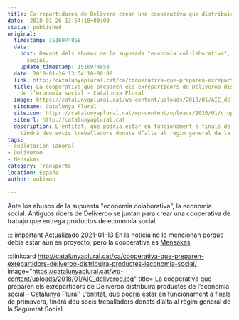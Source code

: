 ```yaml
---
title: Ex-repartidores de Delivero crean una cooperativa que distribuirá productos de la economía social
date:  2018-01-26 13:54:18+00:00
status: published
original:
  timestamp: 1516974858
  data:
    post: Davant dels abusos de la suposada "economia col·laborativa", l'economia
      social.
    update_timestamp: 1516974858
  date: 2018-01-26 13:54:18+00:00
  link: http://catalunyaplural.cat/ca/cooperativa-que-preparen-exrepartidors-deliveroo-distribuira-productes-leconomia-social/
  title: La cooperativa que preparen els exrepartidors de Deliveroo distribuirà productes
    de l’economia social - Catalunya Plural
  image: https://catalunyaplural.cat/wp-content/uploads/2018/01/AIC_deliveroo.jpg
  sitename: Catalunya Plural
  siteicon: https://catalunyaplural.cat/wp-content/uploads/2020/01/cropped-logo-quadrat-32x32.png
  siteurl: http://catalunyaplural.cat
  description: L’entitat, que podria estar en funcionament a finals de primavera,
    tindrà deu socis treballadors donats d’alta al règim general de la Seguretat Social
tags:
- explotación laboral
- Deliveroo
- Mensakas
category: Transporte
location: España
author: vokimon

---
```

Ante los abusos de la supuesta "economia colaborativa", la economía social.
Antiguos riders de Deliveroo se juntan para crear una cooperativa de trabajo
que entrega productos de economía social.

::: important Actualizado 2021-01-13
	En la noticia no lo mencionan porque debía estar aun en proyecto,
	pero la cooperativa es [Mensakas](https://www.mensakas.com/)

:::linkcard http://catalunyaplural.cat/ca/cooperativa-que-preparen-exrepartidors-deliveroo-distribuira-productes-leconomia-social/ image="https://catalunyaplural.cat/wp-content/uploads/2018/01/AIC_deliveroo.jpg" title='La cooperativa que preparen els exrepartidors de Deliveroo distribuirà productes de l’economia social - Catalunya Plural'
    L’entitat, que podria estar en funcionament a finals de primavera, tindrà deu socis treballadors donats d’alta al règim general de la Seguretat Social


